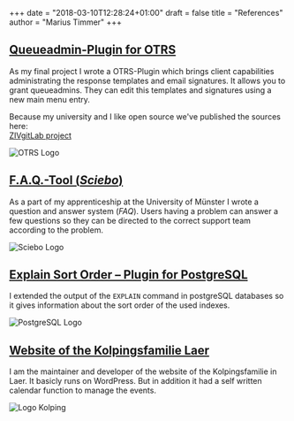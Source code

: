 +++
date = "2018-03-10T12:28:24+01:00"
draft = false
title = "References"
author = "Marius Timmer"
+++

## [Queueadmin-Plugin for OTRS](https://zivgitlab.uni-muenster.de/mtimm_01/OTRS_TemplateSignatureAddOn)
As my final project I wrote a OTRS-Plugin which brings client capabilities administrating the response templates and email signatures. It allows you to grant queueadmins. They can edit this templates and signatures using a new main menu entry.

Because my university and I like open source we've published the sources here:  
[ZIVgitLab project](https://zivgitlab.uni-muenster.de/mtimm_01/OTRS_TemplateSignatureAddOn)

![OTRS Logo](/img/logo_otrs.png)


## [F.A.Q.-Tool (_Sciebo_)](http://sciebo.de/de/hilfe/problemloesung/)
As a part of my apprenticeship at the University of Münster I wrote a question and answer system (_FAQ_). Users having a problem can answer a few questions so they can be directed to the correct support team according to the problem.

![Sciebo Logo](/img/logo_sciebo.png)


## [Explain Sort Order – Plugin for PostgreSQL](https://www.postgresql.org/message-id/F4FF595C-D39D-4036-A446-57C91ABE6B31%40exchange.wwu.de)
I extended the output of the `EXPLAIN` command in postgreSQL databases so it gives information about the sort order of the used indexes.

![PostgreSQL Logo](/img/logo_postgres.png)


## [Website of the Kolpingsfamilie Laer](https://kolping-laer.de/)
I am the maintainer and developer of the website of the Kolpingsfamilie in Laer. It basicly runs on WordPress. But in addition it had a self written calendar function to manage the events.

![Logo Kolping](/img/logo_kolping.jpg)
